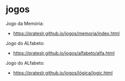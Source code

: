 # jogos
Jogo da Memória:<br>
- https://prateslr.github.io/jogos/memoria/index.html

Jogo do ALfabeto:<br>
- https://prateslr.github.io/jogos/alfabeto/alfa.html

Jogo do ALfabeto:<br>
- https://prateslr.github.io/jogos/lógica/logic.html
